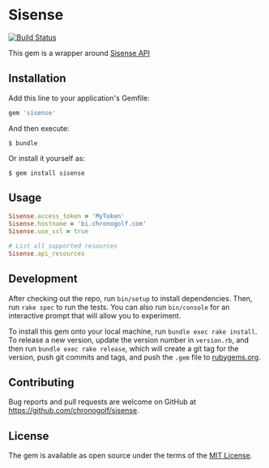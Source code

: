 # Sisense

[![Build Status](https://travis-ci.com/chronogolf/sisense.svg?branch=master)](https://travis-ci.com/chronogolf/sisense)

This gem is a wrapper around [Sisense API](https://developers.sisense.com/display/API2/REST+API+Reference+-+v1.0)

## Installation

Add this line to your application's Gemfile:

```ruby
gem 'sisense'
```

And then execute:

    $ bundle

Or install it yourself as:

    $ gem install sisense

## Usage

```ruby
Sisense.access_token = 'MyToken'
Sisense.hostname = 'bi.chronogolf.com'
Sisense.use_ssl = true

# List all supported resources
Sisense.api_resources
```

## Development

After checking out the repo, run `bin/setup` to install dependencies. Then, run `rake spec` to run the tests. You can also run `bin/console` for an interactive prompt that will allow you to experiment.

To install this gem onto your local machine, run `bundle exec rake install`. To release a new version, update the version number in `version.rb`, and then run `bundle exec rake release`, which will create a git tag for the version, push git commits and tags, and push the `.gem` file to [rubygems.org](https://rubygems.org).

## Contributing

Bug reports and pull requests are welcome on GitHub at https://github.com/chronogolf/sisense.

## License

The gem is available as open source under the terms of the [MIT License](https://opensource.org/licenses/MIT).
